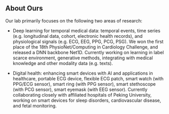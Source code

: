 ## About Ours
Our lab primarily focuses on the following two areas of research:

- Deep learning for temporal medical data: temporal events, time series (e.g. longitudinal data, cohort, electronic health records), and physiological signals (e.g. ECG, EEG, PPG, PCG, PSG). We won the first place of the 18th PhysioNet/Computing in Cardiology Challenge, and released a DNN backbone Net1D. Currently working on learning in label scarce environment, generative methods, integrating with medical knowledge and other modality data (e.g. texts).

- Digital health: enhancing smart devices with AI and applications in healthcare, portable ECG device, flexible ECG patch, smart watch (with PPG/ECG sensor), smart ring (with PPG sensor), smart stethoscope (with PCG sensor), smart eyemask (with EEG sensor). Currently collaborating closely with affiliated hospitals of Peking University, working on smart devices for sleep disorders, cardiovascular disease, and fetal monitoring.

<!--

**Here are some ideas to get you started:**

🙋‍♀️ A short introduction - what is your organization all about?
🌈 Contribution guidelines - how can the community get involved?
👩‍💻 Useful resources - where can the community find your docs? Is there anything else the community should know?
🍿 Fun facts - what does your team eat for breakfast?
🧙 Remember, you can do mighty things with the power of [Markdown](https://docs.github.com/github/writing-on-github/getting-started-with-writing-and-formatting-on-github/basic-writing-and-formatting-syntax)
-->
